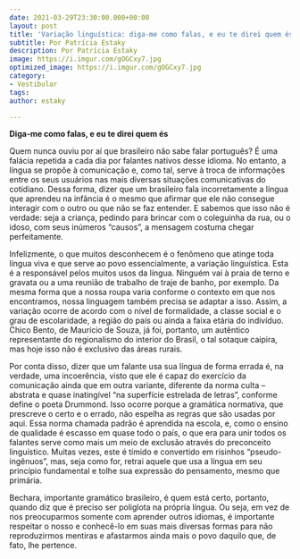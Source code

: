 ```yaml
---
date: 2021-03-29T23:30:00.000+00:00
layout: post
title: 'Variação linguística: diga-me como falas, e eu te direi quem és.'
subtitle: Por Patrícia Estaky
description: Por Patrícia Estaky
image: https://i.imgur.com/gOGCxy7.jpg
optimized_image: https://i.imgur.com/gOGCxy7.jpg
category:
- Vestibular
tags: 
author: estaky

---
```

**Diga-me como falas, e eu te direi quem és**

Quem nunca ouviu por aí que brasileiro não sabe falar português? É uma falácia repetida a cada dia por falantes nativos desse idioma. No entanto, a língua se propõe à comunicação e, como tal, serve à troca de informações entre os seus usuários nas mais diversas situações comunicativas do cotidiano. Dessa forma, dizer que um brasileiro fala incorretamente a língua que aprendeu na infância é o mesmo que afirmar que ele não consegue interagir com o outro ou que não se faz entender. E sabemos que isso não é verdade: seja a criança, pedindo para brincar com o coleguinha da rua, ou o idoso, com seus inúmeros “causos”, a mensagem costuma chegar perfeitamente.

Infelizmente, o que muitos desconhecem é o fenômeno que atinge toda língua viva e que serve ao povo essencialmente, a variação linguística. Esta é a responsável pelos muitos usos da língua. Ninguém vai à praia de terno e gravata ou a uma reunião de trabalho de traje de banho, por exemplo. Da mesma forma que a nossa roupa varia conforme o contexto em que nos encontramos, nossa linguagem também precisa se adaptar a isso. Assim, a variação ocorre de acordo com o nível de formalidade, a classe social e o grau de escolaridade, a região do país ou ainda a faixa etária do indivíduo. Chico Bento, de Maurício de Souza, já foi, portanto, um autêntico representante do regionalismo do interior do Brasil, o tal sotaque caipira, mas hoje isso não é exclusivo das áreas rurais.

Por conta disso, dizer que um falante usa sua língua de forma errada é, na verdade, uma incoerência, visto que ele é capaz do exercício da comunicação ainda que em outra variante, diferente da norma culta – abstrata e quase inatingível “na superfície estrelada de letras”, conforme define o poeta Drummond. Isso ocorre porque a gramática normativa, que prescreve o certo e o errado, não espelha as regras que são usadas por aqui. Essa norma chamada padrão é aprendida na escola, e, como o ensino de qualidade é escasso em quase todo o país, o que era para unir todos os falantes serve como mais um meio de exclusão através do preconceito linguístico. Muitas vezes, este é tímido e convertido em risinhos “pseudo-ingênuos”, mas, seja como for, retrai aquele que usa a língua em seu princípio fundamental e tolhe sua expressão do pensamento, mesmo que primária.

Bechara, importante gramático brasileiro, é quem está certo, portanto, quando diz que é preciso ser poliglota na própria língua. Ou seja, em vez de nos preocuparmos somente com aprender outros idiomas, é importante respeitar o nosso e conhecê-lo em suas mais diversas formas para não reproduzirmos mentiras e afastarmos ainda mais o povo daquilo que, de fato, lhe pertence.